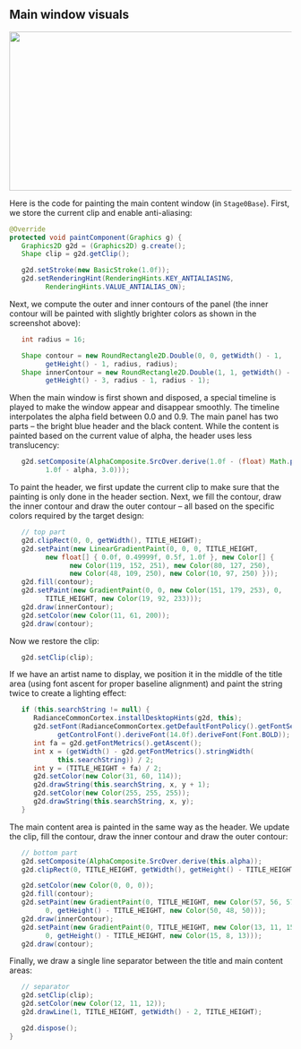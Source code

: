 
## Main window visuals

<img src="https://raw.githubusercontent.com/kirill-grouchnikov/radiance/sunshine/docs/images/animation/musicapp/musicapp-main.png" width="594" height="284" border=0>

Here is the code for painting the main content window (in `Stage0Base`). First, we store the current clip and enable anti-aliasing:

```java
@Override
protected void paintComponent(Graphics g) {
   Graphics2D g2d = (Graphics2D) g.create();
   Shape clip = g2d.getClip();

   g2d.setStroke(new BasicStroke(1.0f));
   g2d.setRenderingHint(RenderingHints.KEY_ANTIALIASING,
         RenderingHints.VALUE_ANTIALIAS_ON);
```
Next, we compute the outer and inner contours of the panel (the inner contour will be painted with slightly brighter colors as shown in the screenshot above):

```java
   int radius = 16;

   Shape contour = new RoundRectangle2D.Double(0, 0, getWidth() - 1,
         getHeight() - 1, radius, radius);
   Shape innerContour = new RoundRectangle2D.Double(1, 1, getWidth() - 3,
         getHeight() - 3, radius - 1, radius - 1);
```
When the main window is first shown and disposed, a special timeline is played to make the window appear and disappear smoothly. The timeline interpolates the alpha field between 0.0 and 0.9. The main panel has two parts – the bright blue header and the black content. While the content is painted based on the current value of alpha, the header uses less translucency:

```java
   g2d.setComposite(AlphaComposite.SrcOver.derive(1.0f - (float) Math.pow(
         1.0f - alpha, 3.0)));
```
To paint the header, we first update the current clip to make sure that the painting is only done in the header section. Next, we fill the contour, draw the inner contour and draw the outer contour – all based on the specific colors required by the target design:

```java
   // top part
   g2d.clipRect(0, 0, getWidth(), TITLE_HEIGHT);
   g2d.setPaint(new LinearGradientPaint(0, 0, 0, TITLE_HEIGHT,
         new float[] { 0.0f, 0.49999f, 0.5f, 1.0f }, new Color[] {
               new Color(119, 152, 251), new Color(80, 127, 250),
               new Color(48, 109, 250), new Color(10, 97, 250) }));
   g2d.fill(contour);
   g2d.setPaint(new GradientPaint(0, 0, new Color(151, 179, 253), 0,
         TITLE_HEIGHT, new Color(19, 92, 233)));
   g2d.draw(innerContour);
   g2d.setColor(new Color(11, 61, 200));
   g2d.draw(contour);
```
Now we restore the clip:

```java
   g2d.setClip(clip);
```
If we have an artist name to display, we position it in the middle of the title area (using font ascent for proper baseline alignment) and paint the string twice to create a lighting effect:

```java
   if (this.searchString != null) {
      RadianceCommonCortex.installDesktopHints(g2d, this);
      g2d.setFont(RadianceCommonCortex.getDefaultFontPolicy().getFontSet().
            getControlFont().deriveFont(14.0f).deriveFont(Font.BOLD));
      int fa = g2d.getFontMetrics().getAscent();
      int x = (getWidth() - g2d.getFontMetrics().stringWidth(
            this.searchString)) / 2;
      int y = (TITLE_HEIGHT + fa) / 2;
      g2d.setColor(new Color(31, 60, 114));
      g2d.drawString(this.searchString, x, y + 1);
      g2d.setColor(new Color(255, 255, 255));
      g2d.drawString(this.searchString, x, y);
   }
   ```

The main content area is painted in the same way as the header. We update the clip, fill the contour, draw the inner contour and draw the outer contour:

```java
   // bottom part
   g2d.setComposite(AlphaComposite.SrcOver.derive(this.alpha));
   g2d.clipRect(0, TITLE_HEIGHT, getWidth(), getHeight() - TITLE_HEIGHT + 1);

   g2d.setColor(new Color(0, 0, 0));
   g2d.fill(contour);
   g2d.setPaint(new GradientPaint(0, TITLE_HEIGHT, new Color(57, 56, 57),
         0, getHeight() - TITLE_HEIGHT, new Color(50, 48, 50)));
   g2d.draw(innerContour);
   g2d.setPaint(new GradientPaint(0, TITLE_HEIGHT, new Color(13, 11, 15),
         0, getHeight() - TITLE_HEIGHT, new Color(15, 8, 13)));
   g2d.draw(contour);
```
Finally, we draw a single line separator between the title and main content areas:

```java
   // separator
   g2d.setClip(clip);
   g2d.setColor(new Color(12, 11, 12));
   g2d.drawLine(1, TITLE_HEIGHT, getWidth() - 2, TITLE_HEIGHT);

   g2d.dispose();
}
```
